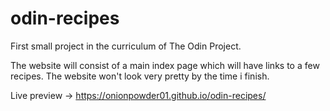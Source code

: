 # odin-recipes
First small project in the curriculum of The Odin Project.

The website will consist of a main index page which will have links to a few recipes.
The website won't look very pretty by the time i finish.

Live preview -> https://onionpowder01.github.io/odin-recipes/
